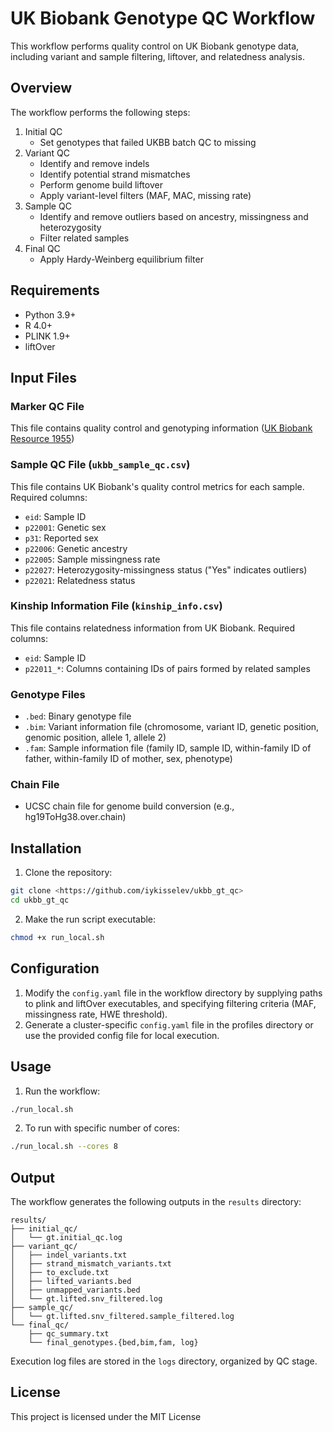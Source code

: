 # UK Biobank Genotype QC Workflow

This workflow performs quality control on UK Biobank genotype data, including variant and sample filtering, liftover, and relatedness analysis.

## Overview

The workflow performs the following steps:
1. Initial QC
   - Set genotypes that failed UKBB batch QC to missing
2. Variant QC
   - Identify and remove indels
   - Identify potential strand mismatches
   - Perform genome build liftover
   - Apply variant-level filters (MAF, MAC, missing rate)
3. Sample QC
   - Identify and remove outliers based on ancestry, missingness and heterozygosity
   - Filter related samples
4. Final QC
   - Apply Hardy-Weinberg equilibrium filter

## Requirements

- Python 3.9+
- R 4.0+
- PLINK 1.9+
- liftOver

## Input Files

### Marker QC File
This file contains quality control and genotyping information ([UK Biobank Resource 1955](https://biobank.ndph.ox.ac.uk/ukb/ukb/auxdata/ukb_snp_qc.txt)) 

### Sample QC File (`ukbb_sample_qc.csv`)
This file contains UK Biobank's quality control metrics for each sample. Required columns:
- `eid`: Sample ID
- `p22001`: Genetic sex
- `p31`: Reported sex
- `p22006`: Genetic ancestry
- `p22005`: Sample missingness rate
- `p22027`: Heterozygosity-missingness status ("Yes" indicates outliers)
- `p22021`: Relatedness status

### Kinship Information File (`kinship_info.csv`)
This file contains relatedness information from UK Biobank. Required columns:
- `eid`: Sample ID
- `p22011_*`: Columns containing IDs of pairs formed by related samples

### Genotype Files
- `.bed`: Binary genotype file
- `.bim`: Variant information file (chromosome, variant ID, genetic position, genomic position, allele 1, allele 2)
- `.fam`: Sample information file (family ID, sample ID, within-family ID of father, within-family ID of mother, sex, phenotype)

### Chain File
- UCSC chain file for genome build conversion (e.g., hg19ToHg38.over.chain)

## Installation

1. Clone the repository:
```bash
git clone <https://github.com/iykisselev/ukbb_gt_qc>
cd ukbb_gt_qc
```

2. Make the run script executable:
```bash
chmod +x run_local.sh
```

## Configuration

1. Modify the `config.yaml` file in the workflow directory by supplying paths to plink and liftOver executables, and specifying filtering criteria (MAF, missingness rate, HWE threshold).
2. Generate a cluster-specific `config.yaml` file in the profiles directory or use the provided config file for local execution.

## Usage

1. Run the workflow:
```bash
./run_local.sh
```

2. To run with specific number of cores:
```bash
./run_local.sh --cores 8
```

## Output

The workflow generates the following outputs in the `results` directory:

```
results/
├── initial_qc/
│   └── gt.initial_qc.log
├── variant_qc/
│   ├── indel_variants.txt
│   ├── strand_mismatch_variants.txt
│   ├── to_exclude.txt
│   ├── lifted_variants.bed
│   ├── unmapped_variants.bed
│   └── gt.lifted.snv_filtered.log
├── sample_qc/
│   └── gt.lifted.snv_filtered.sample_filtered.log
└── final_qc/
    ├── qc_summary.txt
    └── final_genotypes.{bed,bim,fam, log}
```

Execution log files are stored in the `logs` directory, organized by QC stage.

## License

This project is licensed under the MIT License
